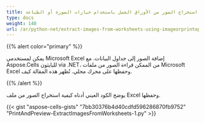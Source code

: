 ```yaml
---
title: استخراج الصور من الأوراق العمل باستخدام خيارات الصورة أو الطباعة
type: docs
weight: 140
url: /ar/python-net/extract-images-from-worksheets-using-imageorprintoptions/
---
```


{{% alert color="primary" %}} 

يمكن لمستخدمي Microsoft Excel إضافة الصور إلى جداول البيانات. مع Aspose.Cells للبايثون via .NET، من الممكن قراءة الصور من ملفات Microsoft Excel وحفظها على محرك محلي. تُظهر هذه المقالة كيف.

{{% /alert %}} 

يوضح الكود العيني أدناه كيفية استخراج الصور من ملف Excel وحفظها.



{{< gist "aspose-cells-gists" "7bb30376b4d40cdfd596286870fb9752" "PrintAndPreview-ExtractImagesFromWorksheets-1.py" >}}
